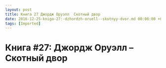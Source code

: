 ```yaml
---
layout: post
title: Книга 27 Джордж Оруэлл  Скотный двор
date: 2016-12-25-kniga-27:-dzhordzh-oruell--skotnyy-dvor.md 00:00:00 +0300
tags: [Imported]
---
```

# Книга #27: Джордж Оруэлл – Скотный двор

